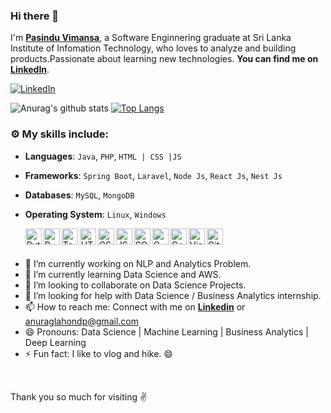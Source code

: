 ### Hi there 👋

<!--
**infinitecoder96/infinitecoder96** is a ✨ _special_ ✨ repository because its `README.md` (this file) appears on your GitHub profile.
-->
I'm **[Pasindu Vimansa](https://www.linkedin.com/in/infinitecoder/)**, a Software Enginnering graduate at Sri Lanka Institute of Infomation Technology, who loves to analyze and building products.Passionate about learning new technologies. **You can find me on [LinkedIn](https://www.linkedin.com/in/infinitecoder/)**.

 [![LinkedIn](https://img.shields.io/static/v1.svg?label=LinkedIn&message=@anurag-lahon&logo=linkedin&style=flat&color=blue)](https://www.linkedin.com/in/infinitecoder/)


![Anurag's github stats](https://github-readme-stats.vercel.app/api?username=infinitecoder96&show_icons=true&theme=radical)
[![Top Langs](https://github-readme-stats.vercel.app/api/top-langs/?username=infinitecoder96&layout=compact&theme=radical)](https://github.com/infinitecoder96/github-readme-stats)
### :gear: My skills include:

- **Languages**: `Java`, `PHP`, `HTML | CSS |JS`

- **Frameworks**: `Spring Boot`, `Laravel`, `Node Js`, `React Js`, `Nest Js`

- **Databases**: `MySQL`, `MongoDB`

- **Operating System**: `Linux`, `Windows`


  <img align="left" alt="Python" height="26px" src="https://img.icons8.com/color/48/000000/python.png" />
  <img align="left" alt="R" height ="26px" src="https://github.com/infinitecoder96/Final-Project-R/blob/master/images/download.png"/>
  <img align="left" alt="Tableau" height="26px" src="https://img.icons8.com/color/48/000000/tableau-software.png" />
  <img align="left" alt="HTML" height="26px" src="https://img.icons8.com/color/48/000000/html-5.png" />
  <img align="left" alt="CSS" height="26px" src="https://img.icons8.com/color/48/000000/css3.png" />
  <img align="left" alt="JS" height="26px" src="https://img.icons8.com/color/48/000000/javascript.png" />
  <img align="left" alt="SQL" height="26px" src="https://img.icons8.com/color/48/000000/sql.png" />
  <img align="left" alt="C" height="26px" src="https://img.icons8.com/color/48/000000/c-programming.png" />
  <img align="left" alt="C++" height="26px" src="https://img.icons8.com/color/48/000000/c-plus-plus-logo.png" />
  <img align="left" alt="Visual Studio Code" height="26px" src="https://img.icons8.com/color/48/000000/visual-studio-code-2019.png" />
  <img align="left" alt="Github" height="26px" src="https://img.icons8.com/color/48/000000/github.png" />



<br />
<br />



- 🔭 I’m currently working on NLP and Analytics Problem.
- 🌱 I’m currently learning Data Science and AWS.
- 👯 I’m looking to collaborate on Data Science Projects.
- 🤔 I’m looking for help with Data Science / Business Analytics internship.
- 📫 How to reach me: Connect with me on [**Linkedin**](https://www.linkedin.com/in/anurag-lahon/) or anuraglahondp@gmail.com
- 😄 Pronouns: Data Science | Machine Learning | Business Analytics | Deep Learning
- ⚡ Fun fact: I like to vlog and hike. 😄 

<br />
 

Thank you so much for visiting  :v:
